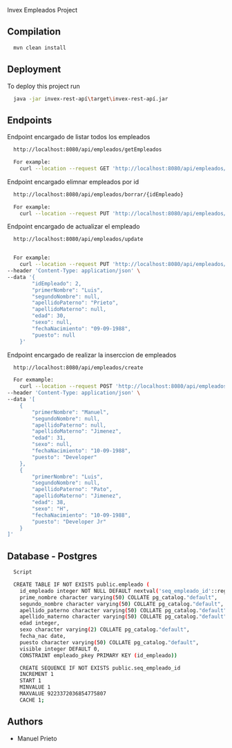 
Invex Empleados Project


## Compilation

```bash
  mvn clean install
```

## Deployment

To deploy this project run

```bash
  java -jar invex-rest-apí\target\invex-rest-apí.jar
```

## Endpoints

Endpoint encargado de listar todos los empleados

```bash
  http://localhost:8080/api/empleados/getEmpleados

  For example:
    curl --location --request GET 'http://localhost:8080/api/empleados/getEmpleados'
```

Endpoint encargado elimnar empleados por id

```bash
  http://localhost:8080/api/empleados/borrar/{idEmpleado}

  For example:
    curl --location --request PUT 'http://localhost:8080/api/empleados/borrar/2'
```

Endpoint encargado de actualizar el empleado

```bash
  http://localhost:8080/api/empleados/update


  For example:
    curl --location --request PUT 'http://localhost:8080/api/empleados/update' \
--header 'Content-Type: application/json' \
--data '{
        "idEmpleado": 2,
        "primerNombre": "Luis",
        "segundoNombre": null,
        "apellidoPaterno": "Prieto",
        "apellidoMaterno": null,
        "edad": 30,
        "sexo": null,
        "fechaNacimiento": "09-09-1988",
        "puesto": null
    }'
```

Endpoint encargado de realizar la inserccion de empleados

```bash
  http://localhost:8080/api/empleados/create

  For exmample:
    curl --location --request POST 'http://localhost:8080/api/empleados/create' \
--header 'Content-Type: application/json' \
--data '[
    {
        "primerNombre": "Manuel",
        "segundoNombre": null,
        "apellidoPaterno": null,
        "apellidoMaterno": "Jimenez",
        "edad": 31,
        "sexo": null,
        "fechaNacimiento": "10-09-1988",
        "puesto": "Developer"
    },
    {
        "primerNombre": "Luis",
        "segundoNombre": null,
        "apellidoPaterno": "Pato",
        "apellidoMaterno": "Jimenez",
        "edad": 38,
        "sexo": "H",
        "fechaNacimiento": "10-09-1988",
        "puesto": "Developer Jr"
    }
]'
```

## Database - Postgres

```bash
  Script

  CREATE TABLE IF NOT EXISTS public.empleado (
    id_empleado integer NOT NULL DEFAULT nextval('seq_empleado_id'::regclass),
    prime_nombre character varying(50) COLLATE pg_catalog."default",
    segundo_nombre character varying(50) COLLATE pg_catalog."default",
    apellido_paterno character varying(50) COLLATE pg_catalog."default",
    apellido_materno character varying(50) COLLATE pg_catalog."default",
    edad integer,
    sexo character varying(2) COLLATE pg_catalog."default",
    fecha_nac date,
    puesto character varying(50) COLLATE pg_catalog."default",
    visible integer DEFAULT 0,
    CONSTRAINT empleado_pkey PRIMARY KEY (id_empleado))

    CREATE SEQUENCE IF NOT EXISTS public.seq_empleado_id
    INCREMENT 1
    START 1
    MINVALUE 1
    MAXVALUE 9223372036854775807
    CACHE 1;
```

## Authors

- Manuel Prieto

